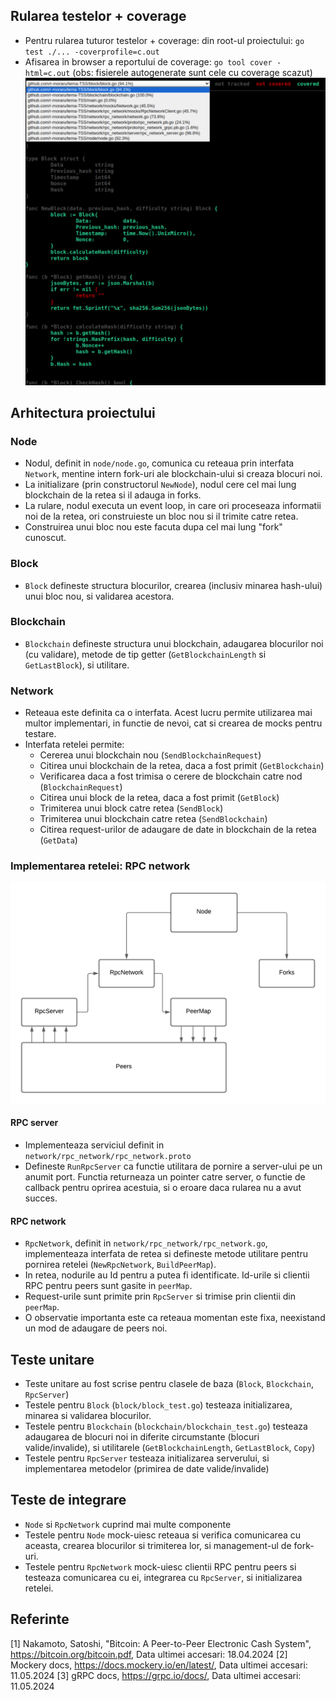 ## Rularea testelor + coverage

- Pentru rularea tuturor testelor + coverage: din root-ul proiectului: `go test ./... -coverprofile=c.out`
- Afisarea in browser a reportului de coverage: `go tool cover -html=c.out` (obs: fisierele autogenerate sunt cele cu coverage scazut)
![Coverage report](image.png)

## Arhitectura proiectului

### Node

- Nodul, definit in `node/node.go`, comunica cu reteaua prin interfata `Network`, mentine intern fork-uri ale blockchain-ului si creaza blocuri noi.
- La initializare (prin constructorul `NewNode`), nodul cere cel mai lung blockchain de la retea si il adauga in forks.
- La rulare, nodul executa un event loop, in care ori proceseaza informatii noi de la retea, ori construieste un bloc nou si il trimite catre retea.
- Construirea unui bloc nou este facuta dupa cel mai lung "fork" cunoscut.

### Block

- `Block` defineste structura blocurilor, crearea (inclusiv minarea hash-ului) unui bloc nou, si validarea acestora.

### Blockchain

- `Blockchain` defineste structura unui blockchain, adaugarea blocurilor noi (cu validare), metode de tip getter (`GetBlockchainLength` si `GetLastBlock`), si utilitare.

### Network

- Reteaua este definita ca o interfata. Acest lucru permite utilizarea mai multor implementari, in functie de nevoi, cat si crearea de mocks pentru testare.
- Interfata retelei permite: 
    - Cererea unui blockchain nou (`SendBlockchainRequest`)
    - Citirea unui blockchain de la retea, daca a fost primit (`GetBlockchain`)
    - Verificarea daca a fost trimisa o cerere de blockchain catre nod (`BlockchainRequest`)
    - Citirea unui block de la retea, daca a fost primit (`GetBlock`)
    - Trimiterea unui block catre retea (`SendBlock`)
    - Trimiterea unui blockchain catre retea (`SendBlockchain`)
    - Citirea request-urilor de adaugare de date in blockchain de la retea (`GetData`)

### Implementarea retelei: RPC network
![diagrama implementare](implementation_diagram.png)

#### RPC server

- Implementeaza serviciul definit in `network/rpc_network/rpc_network.proto`
- Defineste `RunRpcServer` ca functie utilitara de pornire a server-ului pe un anumit port. Functia returneaza un pointer catre server, o functie de callback pentru oprirea acestuia, si o eroare daca rularea nu a avut succes.

#### RPC network

- `RpcNetwork`, definit in `network/rpc_network/rpc_network.go`, implementeaza interfata de retea si defineste metode utilitare pentru pornirea retelei (`NewRpcNetwork`, `BuildPeerMap`).
- In retea, nodurile au Id pentru a putea fi identificate. Id-urile si clientii RPC pentru peers sunt gasite in `peerMap`.
- Request-urile sunt primite prin `RpcServer` si trimise prin clientii din `peerMap`.
- O observatie importanta este ca reteaua momentan este fixa, neexistand un mod de adaugare de peers noi.

## Teste unitare

- Teste unitare au fost scrise pentru clasele de baza (`Block`, `Blockchain`, `RpcServer`)
- Testele pentru `Block` (`block/block_test.go`) testeaza initializarea, minarea si validarea blocurilor.
- Testele pentru `Blockchain` (`blockchain/blockchain_test.go`) testeaza adaugarea de blocuri noi in diferite circumstante (blocuri valide/invalide), si utilitarele (`GetBlockchainLength`, `GetLastBlock`, `Copy`)
- Testele pentru `RpcServer` testeaza initializarea serverului, si implementarea metodelor (primirea de date valide/invalide)

## Teste de integrare

- `Node` si `RpcNetwork` cuprind mai multe componente
- Testele pentru `Node` mock-uiesc reteaua si verifica comunicarea cu aceasta, crearea blocurilor si trimiterea lor, si management-ul de fork-uri.
- Testele pentru `RpcNetwork` mock-uiesc clientii RPC pentru peers si testeaza comunicarea cu ei, integrarea cu `RpcServer`, si initializarea retelei.

## Referinte

[1] Nakamoto, Satoshi, "Bitcoin: A Peer-to-Peer Electronic Cash System", https://bitcoin.org/bitcoin.pdf, Data ultimei accesari: 18.04.2024
[2] Mockery docs, https://docs.mockery.io/en/latest/, Data ultimei accesari: 11.05.2024
[3] gRPC docs, https://grpc.io/docs/, Data ultimei accesari: 11.05.2024